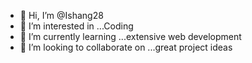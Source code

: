 - 👋 Hi, I’m @Ishang28
- 👀 I’m interested in ...Coding
- 🌱 I’m currently learning ...extensive web development
- 💞️ I’m looking to collaborate on ...great project ideas
  

<!---
Ishang28/Ishang28 is a ✨ special ✨ repository because its `README.md` (this file) appears on your GitHub profile.
You can click the Preview link to take a look at your changes.
--->
